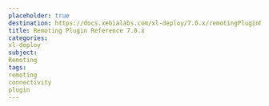 ```yaml
---
placeholder: true
destination: https://docs.xebialabs.com/xl-deploy/7.0.x/remotingPluginManual.html
title: Remoting Plugin Reference 7.0.x
categories:
xl-deploy
subject:
Remoting
tags:
remoting
connectivity
plugin
---
```

